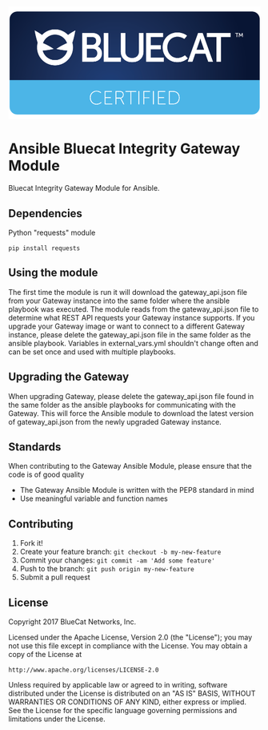![alt text](bluecat-certified-logo.png "bluecat-certified-logo")

# Ansible Bluecat Integrity Gateway Module

Bluecat Integrity Gateway Module for Ansible.

## Dependencies

Python "requests" module

```
pip install requests
```

## Using the module

The first time the module is run it will download the gateway_api.json file from your Gateway instance into the same folder where the ansible playbook was executed.
The module reads from the gateway_api.json file to determine what REST API requests your Gateway instance supports.
If you upgrade your Gateway image or want to connect to a different Gateway instance, please delete the gateway_api.json file in the same folder as the ansible playbook.
Variables in external_vars.yml shouldn't change often and can be set once and used with multiple playbooks.

## Upgrading the Gateway

When upgrading Gateway, please delete the gateway_api.json file found in the same folder as the ansible playbooks for communicating with the Gateway.
This will force the Ansible module to download the latest version of gateway_api.json from the newly upgraded Gateway instance.

## Standards
When contributing to the Gateway Ansible Module, please ensure that the code is of good quality
- The Gateway Ansible Module is written with the PEP8 standard in mind
- Use meaningful variable and function names

## Contributing

1. Fork it!
2. Create your feature branch: `git checkout -b my-new-feature`
3. Commit your changes: `git commit -am 'Add some feature'`
4. Push to the branch: `git push origin my-new-feature`
5. Submit a pull request

## License

Copyright 2017 BlueCat Networks, Inc.

Licensed under the Apache License, Version 2.0 (the "License");
you may not use this file except in compliance with the License.
You may obtain a copy of the License at

    http://www.apache.org/licenses/LICENSE-2.0

Unless required by applicable law or agreed to in writing, software
distributed under the License is distributed on an "AS IS" BASIS,
WITHOUT WARRANTIES OR CONDITIONS OF ANY KIND, either express or implied.
See the License for the specific language governing permissions and
limitations under the License.
